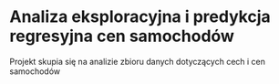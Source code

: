 # Analiza eksploracyjna i predykcja regresyjna cen samochodów

Projekt skupia się na analizie zbioru danych dotyczących cech i cen samochodów
